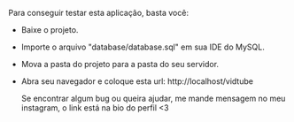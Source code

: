 Para conseguir testar esta aplicação, basta você:

- Baixe o projeto.
- Importe o arquivo "database/database.sql" em sua IDE do MySQL.
- Mova a pasta do projeto para a pasta do seu servidor.
- Abra seu navegador e coloque esta url: http://localhost/vidtube

  Se encontrar algum bug ou queira ajudar, me mande mensagem no meu instagram, o link está na bio do perfil <3
